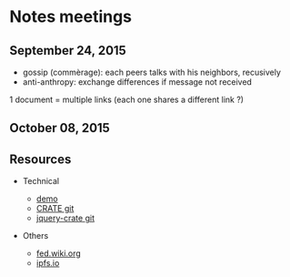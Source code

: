 # Notes meetings

## September 24, 2015
* gossip (commèrage): each peers talks with his neighbors, recusively
* anti-anthropy: exchange differences if message not received

1 document = multiple links (each one shares a different link ?)

## October 08, 2015


## Resources
- Technical
	* [demo](http://chat-wane.github.io/CRATE/)
	* [CRATE git](https://github.com/Chat-Wane/CRATE)
	* [jquery-crate git](https://github.com/Chat-Wane/jquery-crate)  
	
- Others
	* [fed.wiki.org](http://fed.wiki.org)
	* [ipfs.io](http://ipfs.io)